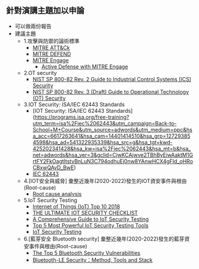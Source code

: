 
## 針對演講主題加以申論
- 可以做兩份報告
- 建議主題
  - 1.攻擊與防禦的論術標準
    - [MITRE ATT&Ck](https://attack.mitre.org/)
    - [MITRE DEFEND](https://d3fend.mitre.org/)
    - [MITRE Engage](https://engage.mitre.org/)
      - [Active Defense with MITRE Engage](https://www.zscaler.com/blogs/product-insights/active-defense-mitre-engage?_bt=&_bk=&_bm=&_bn=x&_bg=&utm_source=google&utm_medium=cpc&utm_campaign=google-ads-na&gclid=CjwKCAjwve2TBhByEiwAaktM1AZWdVumbgAwBU1eApJeMq2SxwkBVqfUk_3XkjXUkpfFDquZMtcX4BoCRjcQAvD_BwE)
  - 2.OT security 
    - [NIST SP 800-82 Rev. 2 Guide to Industrial Control Systems (ICS) Security](https://csrc.nist.gov/publications/detail/sp/800-82/rev-2/final)
    - [NIST SP 800-82 Rev. 3 (Draft) Guide to Operational Technology (OT) Security](https://csrc.nist.gov/publications/detail/sp/800-82/rev-3/draft)
  - 3.IOT Security: ISA/IEC 62443 Standards
    - [IOT Security: ISA/IEC 62443 Standards] (https://programs.isa.org/free-training?utm_term=isa%2Fiec%2062443&utm_campaign=Back-to-School+M+Course&utm_source=adwords&utm_medium=ppc&hsa_acc=6617263641&hsa_cam=14401414510&hsa_grp=127293854598&hsa_ad=541322935339&hsa_src=g&hsa_tgt=kwd-425202341428&hsa_kw=isa%2Fiec%2062443&hsa_mt=b&hsa_net=adwords&hsa_ver=3&gclid=CjwKCAjwve2TBhByEiwAaktM1GrtFY2FkOagtltstvBnLuN3C794odhuEj0nw8YAnwHCX4gFId_oHRoCBxwQAvD_BwE)
    - [IEC 62443](https://zh.wikipedia.org/wiki/IEC_62443)
  - 4.[IOT安全與威脅] 彙整近幾年(2020-2022)發生的IOT資安事件與根由(Root-cause)
    - [Root cause analysis](https://en.wikipedia.org/wiki/Root_cause_analysis) 
  - 5.IoT Security Testing
    - [Internet of Things (IoT) Top 10 2018](https://owasp.org/www-project-internet-of-things/) 
    - [THE ULTIMATE IOT SECURITY CHECKLIST](https://blog.particle.io/iot-security/)
    - [A Comprehensive Guide to IoT Security Testing](https://www.getastra.com/blog/security-audit/iot-security-testing/)
    - [Top 5 Most Powerful IoT Security Testing Tools](https://www.appknox.com/blog/iot-security-testing-tools)
    - [IoT Security Testing](https://www2.deloitte.com/content/dam/Deloitte/in/Documents/risk/in-risk-iot-security-testing-noexp.pdf)
  - 6.[藍芽安全 Bluetooth security] 彙整近幾年(2020-2022)發生的藍芽資安事件與根由(Root-cause)
    - [The Top 5 Bluetooth Security Vulnerabilities](https://www.globalsign.com/en/blog/top-5-bluetooth-security-vulnerabilities) 
    - [Bluetooth-LE Security：Method, Tools and Stack](https://www.anquanke.com/post/id/222622)

